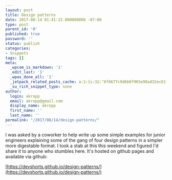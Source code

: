 ```yaml
---
layout: post
title: Design patterns
date: 2017-08-14 01:41:22.000000000 -07:00
type: post
parent_id: '0'
published: true
password: ''
status: publish
categories:
- Snippets
tags: []
meta:
  _wpcom_is_markdown: '1'
  _edit_last: '1'
  _wpas_done_all: '1'
  _jetpack_related_posts_cache: a:1:{s:32:"8f6677c9d6b0f903e98ad32ec61f8deb";a:2:{s:7:"expires";i:1558700931;s:7:"payload";a:3:{i:0;a:1:{s:2:"id";i:4394;}i:1;a:1:{s:2:"id";i:532;}i:2;a:1:{s:2:"id";i:4575;}}}}
  _su_rich_snippet_type: none
author:
  login: akropp
  email: akropp@gmail.com
  display_name: akropp
  first_name: ''
  last_name: ''
permalink: "/2017/08/14/design-patterns/"
---
```

I was asked by a coworker to help write up some simple examples for junior engineers explaining some of the gang of four design patterns in a simpler more digestable format. I took a stab at this this weekend and figured I'd share it to anyone who stumbles here. It's hosted on github pages and available via github:

[https://devshorts.github.io/design-patterns/](https://devshorts.github.io/design-patterns/)

